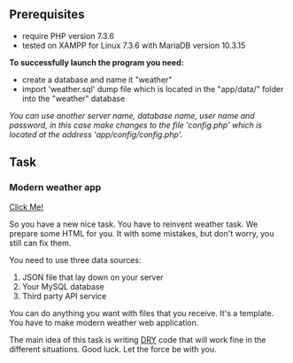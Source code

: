## Prerequisites

- require PHP version 7.3.6
- tested on XAMPP for Linux 7.3.6 with MariaDB version 10.3.15

**To successfully launch the program you need:**
- create a database and name it "weather"
- import 'weather.sql' dump file which is located in the "app/data/" folder into the "weather" database

_You can use another server name, database name, user name and password, in this case make changes to 
the file 'config.php' which is located at the address 'app/config/config.php'._


## Task

### Modern weather app

[Click Me!](https://gitlab.com/shpp/wd_st4-weather)

So you have a new nice task. You have to reinvent weather task.
We prepare some HTML for you. It with some mistakes, but don't worry, you still can fix them.

You need to use three data sources:
1. JSON file that lay down on your server
2. Your MySQL database
3. Third party API service

You can do anything you want with files that you receive. It's a template.
You have to make modern weather web application.

The main idea of this task is writing [DRY](https://en.wikipedia.org/wiki/Don%27t_repeat_yourself) code that will work fine in the different situations. Good luck. Let the force be with you.
